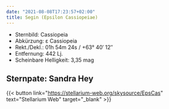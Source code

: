 ```yaml
---
date: "2021-08-08T17:23:57+02:00"
title: Segin (Epsilon Cassiopeiae)
---
```


- Sternbild: Cassiopeia
- Abkürzung: ε Cassiopeia
- Rekt./Dekl.: 01h 54m 24s / +63° 40′ 12″
- Entfernung: 442 Lj.
- Scheinbare Helligkeit: 3,35 mag

## Sternpate: Sandra Hey

{{< button link="https://stellarium-web.org/skysource/EpsCas" text="Stellarium Web" target="_blank" >}}